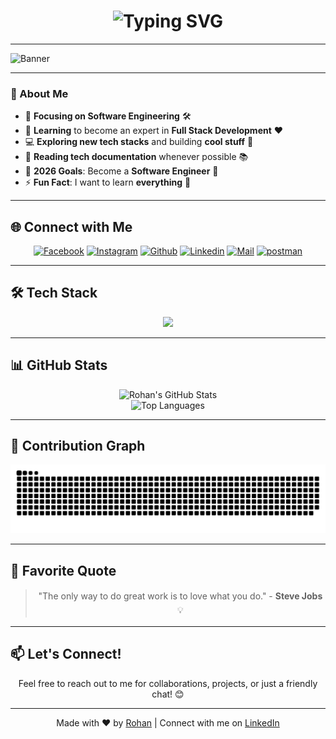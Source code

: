 <h1 align="center">
  <img src="https://readme-typing-svg.herokuapp.com/?font=Righteous&size=35&center=true&vCenter=true&width=500&height=70&duration=4000&pause=1000&color=00FF00&lines=Hi,+There!+👋;I'm+Rohan...;Full+Stack+Developer+🧑‍💻" alt="Typing SVG" width: 100%;" />
</h1>
<hr>


<p align="left">
  <img src="https://res.cloudinary.com/dntarupgf/image/upload/v1753195021/Yellow_and_Blue_Bold_Geometric_Software_Developer_LinkedIn_Banner_t9tfmi.png" alt="Banner" />
</p>

<hr>

### 🚀 About Me

<div align="left">
  
- 🔭 **Focusing on Software Engineering** 🛠️  
- 🌱 **Learning** to become an expert in **Full Stack Development** ❤️  
- 💻 **Exploring new tech stacks** and building **cool stuff** 🚀  
- 📰 **Reading tech documentation** whenever possible 📚  
- 🎯 **2026 Goals**: Become a **Software Engineer** 🎯  
- ⚡ **Fun Fact**: I want to learn **everything** 🤣

</div>

<hr>

## 🌐 Connect with Me

<div align="center">

[![Facebook](https://img.shields.io/badge/Facebook-1877F2?style=for-the-badge&logo=facebook&logoColor=white)](https://web.facebook.com/rhrohan2021)
[![Instagram](https://img.shields.io/badge/Instagram-E4405F?style=for-the-badge&logo=instagram&logoColor=white)](https://www.instagram.com/rhrohan61/)
[![Github](https://img.shields.io/badge/GitHub-100000?style=for-the-badge&logo=github&logoColor=white)](https://github.com/Dev-Rohan1)
[![Linkedin](https://img.shields.io/badge/LinkedIn-0077B5?style=for-the-badge&logo=linkedin&logoColor=white)](https://www.linkedin.com/in/md-rohanul-haque/)
[![Mail](https://img.shields.io/badge/Gmail-D14836?style=for-the-badge&logo=gmail&logoColor=white)](mailto:dev.rohan2024@gmail.com)
[![postman](https://img.shields.io/badge/Gmail-D14836?style=for-the-badge&logo=gmail&logoColor=white)](mailto:dev.rohan2024@gmail.com)

</div>

<hr>

## 🛠️ Tech Stack

<div align="center">
  <img src="https://skillicons.dev/icons?i=vscode,html,css,tailwind,bootstrap,sass,javascript,typescript,react,nextjs,nodejs,express,mongodb,firebase,git,github,figma,bash" />
</div>

<hr>

## 📊 GitHub Stats

<div align="center">

![Rohan's GitHub Stats](https://github-readme-stats.vercel.app/api?username=rohanul-haque&theme=transparent&hide_border=false&include_all_commits=false&count_private=false)  
![Top Languages](https://github-readme-stats.vercel.app/api/top-langs/?username=rohanul-haque&theme=transparent&hide_border=false&include_all_commits=false&count_private=false&layout=compact)

</div>

<hr>

## 🐍 Contribution Graph

<div align="center">

 <img alt="snake eating my contributions" src="https://raw.githubusercontent.com/platane/snk/output/github-contribution-grid-snake-dark.svg" />

</div>

<hr>

## 💬 Favorite Quote

<div align="center" style="line-height: 1.6;">

> "The only way to do great work is to love what you do." - **Steve Jobs** 💡

</div>

<hr>

## 📫 Let's Connect!

<div align="center">

Feel free to reach out to me for collaborations, projects, or just a friendly chat! 😊

</div>

<hr>

<p align="center">
  Made with ❤️ by <a href="https://github.com/Dev-Rohan1" target="_blank">Rohan</a> | Connect with me on <a href="https://www.linkedin.com/in/md-rohanul-haque/" target="_blank">LinkedIn</a>
</p>
